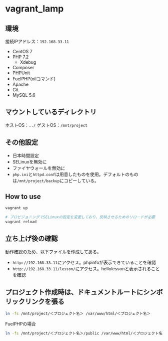 # vagrant_lamp

## 環境

接続IPアドレス：`192.168.33.11`

* CentOS 7
* PHP 7.2
  * Xdebug
* Composer
* PHPUnit
* FuelPHP(oilコマンド)
* Apache
* Git
* MySQL 5.6

## マウントしているディレクトリ

ホストOS：`../`
ゲストOS：`/mnt/project`

## その他設定

* 日本時間設定
* SELinuxを無効に
* ファイヤウォールを無効に
* `php.ini`と`httpd.conf`は用意したものを使用。デフォルトのものは`/mnt/project/backup`にコピーしている。

## How to use

```bash
vagrant up

# プロビジョニングでSELinuxの設定を変更しており、反映させるためのリロードが必要
vagrant reload
```

## 立ち上げ後の確認

動作確認のため、以下ファイルを作成してある。
* `http://192.168.33.11`にアクセス。phpinfoが表示できていることを確認
* `http://192.168.33.11/lesson/`にアクセス。hellolessonと表示されることを確認

## プロジェクト作成時は、ドキュメントルートにシンボリックリンクを張る

```bash
ln -fs /mnt/project/＜プロジェクト名＞ /var/www/html/＜プロジェクト名＞
```

FuelPHPの場合

```bash
ln -fs /mnt/project/＜プロジェクト名＞/public /var/www/html/＜プロジェクト名＞
```
